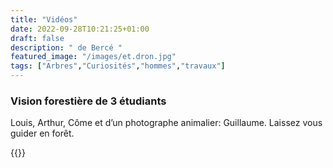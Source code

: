 ```yaml
---
title: "Vidéos"
date: 2022-09-28T10:21:25+01:00
draft: false
description: " de Bercé "
featured_image: "/images/et.dron.jpg"
tags: ["Arbres","Curiosités","hommes","travaux"]
---
```


### Vision forestière de 3 étudiants

Louis, Arthur, Côme
et d’un photographe animalier: Guillaume.
Laissez vous guider en forêt.


{{<youtube id="IcelTcBckeE" autoplay="true">}}
